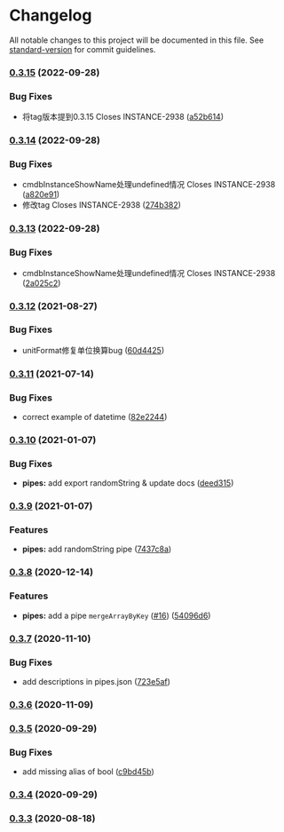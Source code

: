 # Changelog

All notable changes to this project will be documented in this file. See [standard-version](https://github.com/conventional-changelog/standard-version) for commit guidelines.

### [0.3.15](https://www.github.com/easyops-cn/brick-next-pipes/compare/v0.3.14...v0.3.15) (2022-09-28)


### Bug Fixes

* 将tag版本提到0.3.15 Closes INSTANCE-2938 ([a52b614](https://www.github.com/easyops-cn/brick-next-pipes/commit/a52b6142e43e99b149560c4b7448a6553b4e0a3b))

### [0.3.14](https://www.github.com/easyops-cn/brick-next-pipes/compare/v0.3.13...v0.3.14) (2022-09-28)


### Bug Fixes

* cmdbInstanceShowName处理undefined情况 Closes INSTANCE-2938 ([a820e91](https://www.github.com/easyops-cn/brick-next-pipes/commit/a820e915abd9461cb95e72f54292fa36a081fc65))
* 修改tag Closes INSTANCE-2938 ([274b382](https://www.github.com/easyops-cn/brick-next-pipes/commit/274b382f033fd68e1a341c2cc9982c024389b582))

### [0.3.13](https://www.github.com/easyops-cn/brick-next-pipes/compare/v0.3.12...v0.3.13) (2022-09-28)


### Bug Fixes

* cmdbInstanceShowName处理undefined情况 Closes INSTANCE-2938 ([2a025c2](https://www.github.com/easyops-cn/brick-next-pipes/commit/2a025c2db1bc81385bd190c06628c01c18a84595))

### [0.3.12](https://www.github.com/easyops-cn/brick-next-pipes/compare/v0.3.11...v0.3.12) (2021-08-27)


### Bug Fixes

* unitFormat修复单位换算bug ([60d4425](https://www.github.com/easyops-cn/brick-next-pipes/commit/60d442583a16833cc65f1cc8d4642dd637d01f0d))

### [0.3.11](https://www.github.com/easyops-cn/brick-next-pipes/compare/v0.3.10...v0.3.11) (2021-07-14)


### Bug Fixes

* correct example of datetime ([82e2244](https://www.github.com/easyops-cn/brick-next-pipes/commit/82e224480b2deebd8a42a7799130e36212eda047))

### [0.3.10](https://github.com/easyops-cn/brick-next-pipes/compare/v0.3.9...v0.3.10) (2021-01-07)

### Bug Fixes

- **pipes:** add export randomString & update docs ([deed315](https://github.com/easyops-cn/brick-next-pipes/commit/deed315f690377caa5d058705f3aca0b8a03542e))

### [0.3.9](https://github.com/easyops-cn/brick-next-pipes/compare/v0.3.8...v0.3.9) (2021-01-07)

### Features

- **pipes:** add randomString pipe ([7437c8a](https://github.com/easyops-cn/brick-next-pipes/commit/7437c8a5faaae4327e8ceb653ffe056b77dc614a))

### [0.3.8](https://github.com/easyops-cn/brick-next-pipes/compare/v0.3.7...v0.3.8) (2020-12-14)

### Features

- **pipes:** add a pipe `mergeArrayByKey` ([#16](https://github.com/easyops-cn/brick-next-pipes/issues/16)) ([54096d6](https://github.com/easyops-cn/brick-next-pipes/commit/54096d6e0c7670699dfe79886cc198c9ae950b6f))

### [0.3.7](https://github.com/easyops-cn/brick-next-pipes/compare/v0.3.6...v0.3.7) (2020-11-10)

### Bug Fixes

- add descriptions in pipes.json ([723e5af](https://github.com/easyops-cn/brick-next-pipes/commit/723e5afb69746846a62d21b2ecbb0a645753c0aa))

### [0.3.6](https://github.com/easyops-cn/brick-next-pipes/compare/v0.3.5...v0.3.6) (2020-11-09)

### [0.3.5](https://github.com/easyops-cn/brick-next-pipes/compare/v0.3.4...v0.3.5) (2020-09-29)

### Bug Fixes

- add missing alias of bool ([c9bd45b](https://github.com/easyops-cn/brick-next-pipes/commit/c9bd45bb5414ac37af60ae9dfa24d3dc2e8d1322))

### [0.3.4](https://github.com/easyops-cn/brick-next-pipes/compare/v0.3.3...v0.3.4) (2020-09-29)

### [0.3.3](https://github.com/easyops-cn/brick-next-pipes/compare/v0.3.1...v0.3.3) (2020-08-18)
